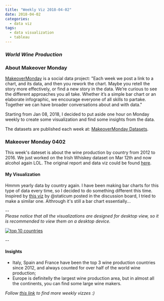 ```yaml
---
title: "Weekly Viz 2018-04-02"
date: 2018-04-02
categories:
  - data viz
tags:
  - data visualization
  - tableau
---
```


### *World Wine Production*


### About Makeover Monday

[MakeoverMonday](http://www.makeovermonday.co.uk/) is a social data project:
"Each week we post a link to a chart, and its data, and then you rework the chart.
Maybe you retell the story more effectively, or find a new story in the data.
We’re curious to see the different approaches you all take. Whether it’s a simple bar chart or an elaborate infographic, we encourage everyone of all skills to partake.
Together we can have broader conversations about and with data."

Starting from Jan 08, 2018, I decided to put aside one hour on Monday weekly to create some visualization and find some insights from the data.

The datasets are published each week at: [MakeoverMonday Datasets](http://www.makeovermonday.co.uk/data/).

### Makeover Monday 0402

This week's dateset is about the wine production by country from 2012 to 2016. We just worked on the Irish Whiskey dataset on Mar 12th and now alcohol again LOL. The original report and data viz could be found [here](http://www.oiv.int/public/medias/5287/oiv-noteconjmars2017-en.pdf).

#### My Visualization

Hmmm yearly data by country again. I have been making bar charts for this type of data every time, so I decided to do something different this time.
Inspired by [this viz](https://public.tableau.com/profile/staticum#!/vizhome/TOPWINEPRODUCERCOUNTRIES2016/Dashboard1) by @staticum posted in the discussion board, I tried to make a similar one. Althrough it's still a bar chart essentially...  

--  
*Please notice that all the visualizations are designed for desktop view, so it is recommended to view them on a desktop device.*  

<div class='tableauPlaceholder' id='viz1522729667006' style='position: relative'>
<noscript><a href='#'>
  <img alt='top 10 countries ' src='https:&#47;&#47;public.tableau.com&#47;static&#47;images&#47;Ma&#47;MakeOverMonday0402&#47;top10countries&#47;1_rss.png' style='border: none' />
</a></noscript>
<object class='tableauViz'  style='display:none;'>
  <param name='host_url' value='https%3A%2F%2Fpublic.tableau.com%2F' />
  <param name='embed_code_version' value='3' />
  <param name='site_root' value='' />
  <param name='name' value='MakeOverMonday0402&#47;top10countries' />
  <param name='tabs' value='no' />
  <param name='toolbar' value='yes' />
  <param name='static_image' value='https:&#47;&#47;public.tableau.com&#47;static&#47;images&#47;Ma&#47;MakeOverMonday0402&#47;top10countries&#47;1.png' />
  <param name='animate_transition' value='yes' />
  <param name='display_static_image' value='yes' />
  <param name='display_spinner' value='yes' />
  <param name='display_overlay' value='yes' />
  <param name='display_count' value='yes' />
  <param name='filter' value='publish=yes' />
</object></div>                
<script type='text/javascript'>                    
  var divElement = document.getElementById('viz1522729667006');  
  var vizElement = divElement.getElementsByTagName('object')[0];  
  vizElement.style.width='800px';vizElement.style.height='627px';     
  var scriptElement = document.createElement('script');                 
  scriptElement.src = 'https://public.tableau.com/javascripts/api/viz_v1.js';
  vizElement.parentNode.insertBefore(scriptElement, vizElement);           
</script>  

--  

#### Insights
* Italy, Spain and France have been the top 3 wine production countries since 2012, and always counted for over half of the world wine production;  
* Europe is definitelly the largest wine production area, but in almost all the continents, you can find some large wine makers.  


*Follow [this link](https://yudong-94.github.io/personal-website/project/MakeOverMonday2018/) to find more weekly vizzes :)*